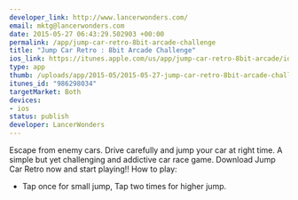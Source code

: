 ```yaml
--- 
developer_link: http://www.lancerwonders.com/
email: mktg@lancerwonders.com
date: 2015-05-27 06:43:29.502903 +00:00
permalink: /app/jump-car-retro-8bit-arcade-challenge
title: "Jump Car Retro : 8bit Arcade Challenge"
ios_link: https://itunes.apple.com/us/app/jump-car-retro-8bit-arcade/id986298034?mt=8
type: app
thumb: /uploads/app/2015-05/2015-05-27-jump-car-retro-8bit-arcade-challenge.png
itunes_id: "986298034"
targetMarket: Both
devices: 
- ios
status: publish
developer: LancerWonders
---
```


Escape from enemy cars. Drive carefully and jump your car at right time.
A simple but yet challenging and addictive car race game.
Download Jump Car Retro now and start playing!!
How to play:
* Tap once for small jump, Tap two times for higher jump.
